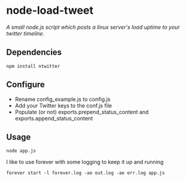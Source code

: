 # node-load-tweet

*A small node.js script which posts a linux server's load uptime to your twitter timeline.*

## Dependencies
    npm install ntwitter

## Configure
* Rename config_example.js to config.js
* Add your Twitter keys to the conf.js file
* Populate (or not) exports.prepend_status_content and exports.append_status_content

## Usage

    node app.js

I like to use forever with some logging to keep it up and running

    forever start -l forever.log -ao out.log -ae err.log app.js
